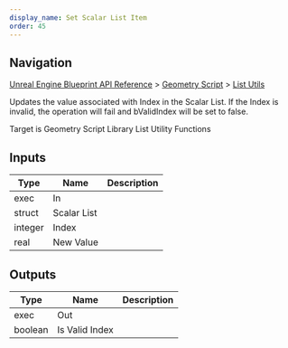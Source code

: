 ```yaml
---
display_name: Set Scalar List Item
order: 45
---
```

## Navigation

[Unreal Engine Blueprint API Reference](https://dev.epicgames.com/documentation/en-us/unreal-engine/BlueprintAPI) > [Geometry Script](https://dev.epicgames.com/documentation/en-us/unreal-engine/BlueprintAPI/GeometryScript) > [List Utils](https://dev.epicgames.com/documentation/en-us/unreal-engine/BlueprintAPI/GeometryScript/ListUtils)

Updates the value associated with Index in the Scalar List.
If the Index is invalid, the operation will fail and bValidIndex will be set to false.

Target is Geometry Script Library List Utility Functions

## Inputs

| Type | Name | Description |
| --- | --- | --- |
| exec | In |  |
| struct | Scalar List |  |
| integer | Index |  |
| real | New Value |  |

## Outputs

| Type | Name | Description |
| --- | --- | --- |
| exec | Out |  |
| boolean | Is Valid Index |  |
